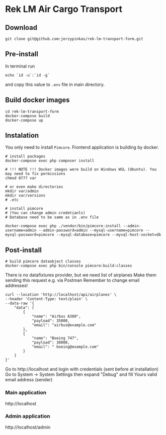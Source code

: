 # Rek LM Air Cargo Transport

## Download
```
git clone git@github.com:jerzypinkas/rek-lm-transport-form.git
```

## Pre-install
In terminal run 
```
echo `id -u`:`id -g`
```
and  copy this value to `.env` file in main directory.

## Build docker images
```
cd rek-lm-transport-form
docker-compose build
docker-compose up
```

## Instalation
You only need to install `Pimcore`. Frontend application is building by docker.

```
# install packages
docker-compose exec php composer install

# !!! NOTE !!! Docker images were build on Windows WSL (Ubuntu). You may need to fix permissions
chmod 0777 var

# or even make directories
mkdir var/admin
mkdir var/versions
# .etc

# install pimcore 
# (You can change admin credetianls)
# Database need to be same as in .env file

docker-compose exec php ./vendor/bin/pimcore-install --admin-username=admin --admin-password=admin --mysql-username=pimcore --mysql-password=pimcore --mysql-database=pimcore --mysql-host-socket=db
```

## Post-install
```
# build pimcore dataobject classes
docker-compose exec php bin/console pimcore:build:classes
```

There is no datafixtures provider, but we need list of airplanes
Make them sending this request e.g. via Postman
Remember to change email addresses!
```
curl --location 'http://localhost/api/airplanes' \
--header 'Content-Type: text/plain' \
--data-raw '{
    "data": [
        {
            "name": "Airbus A380",
            "payload": 35000,
            "email": "airbus@example.com"
        },
        {
            "name": "Boeing 747",
            "payload": 38000,
            "email": " boeing@example.com"
        }
    ]
}'
```
Go to http://localhost and login with credentials (sent before at installation)
Go to System -> System Settings then expand "Debug" and fill Yours valid email address (sender)


### Main application
http://localhost

### Admin application
http://localhost/admin